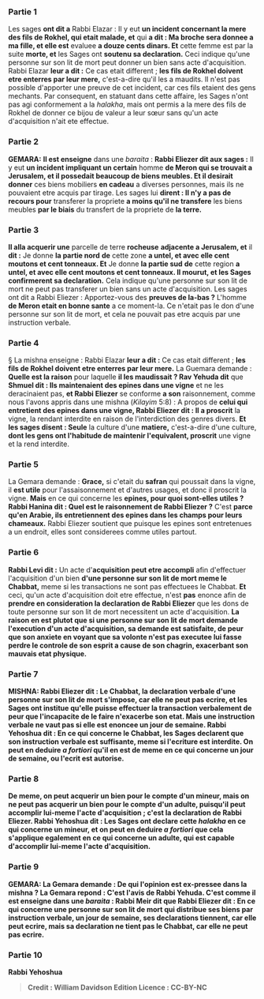 
### Partie 1
Les sages <b>ont dit a</b> Rabbi Elazar : Il y eut <b>un incident concernant la mere des fils de Rokhel, qui etait malade, et</b> qui <b>a dit : Ma broche sera donnee a ma fille, et elle est</b> evaluee <b>a douze cents dinars. Et</b> cette femme est par la suite <b>morte, et</b> les Sages ont <b>soutenu sa declaration.</b> Ceci indique qu'une personne sur son lit de mort peut donner un bien sans acte d'acquisition. Rabbi Elazar <b>leur a dit :</b> Ce cas etait different ; <b>les fils de Rokhel doivent etre enterres par leur mere,</b> c'est-a-dire qu'il les a maudits. Il n'est pas possible d'apporter une preuve de cet incident, car ces fils etaient des gens mechants. Par consequent, en statuant dans cette affaire, les Sages n'ont pas agi conformement a la <i>halakha</i>, mais ont permis a la mere des fils de Rokhel de donner ce bijou de valeur a leur sœur sans qu'un acte d'acquisition n'ait ete effectue.

### Partie 2
<strong>GEMARA:</strong> <b>Il est enseigne</b> dans une <i>baraita</i> : <b>Rabbi Eliezer dit aux sages :</b> Il y eut <b>un incident impliquant un certain</b> homme <b>de Meron qui se trouvait a Jerusalem, et il possedait beaucoup de biens meubles. Et il desirait donner</b> ces biens mobiliers <b>en cadeau</b> a diverses personnes, mais ils ne pouvaient etre acquis par tirage. Les sages lui <b>dirent : Il n'y a pas de recours pour</b> transferer la propriete <b>a moins qu'il ne transfere</b> les biens meubles <b>par le biais</b> du transfert de la propriete de <b>la terre.</b>

### Partie 3
<b>Il alla acquerir une</b> parcelle de terre <b>rocheuse</b> <b>adjacente a Jerusalem, et</b> il <b>dit :</b> Je donne <b>la partie nord</b> <b>de</b> cette zone <b>a untel, et avec elle cent moutons et cent tonneaux. Et</b> Je donne <b>la partie sud</b> <b>de</b> cette region <b>a untel, et avec elle cent moutons et cent tonneaux. Il mourut, et les Sages confirmerent sa declaration.</b> Cela indique qu'une personne sur son lit de mort ne peut pas transferer un bien sans un acte d'acquisition. Les sages ont dit a Rabbi Eliezer : Apportez-vous des <b>preuves de la-bas ?</b> L'homme <b>de Meron etait en bonne sante</b> a ce moment-la. Ce n'etait pas le don d'une personne sur son lit de mort, et cela ne pouvait pas etre acquis par une instruction verbale.

### Partie 4
§ La mishna enseigne : Rabbi Elazar <b>leur a dit :</b> Ce cas etait different ; <b>les fils de Rokhel doivent etre enterres par leur mere.</b> La Guemara demande : <b>Quelle est la raison</b> pour laquelle <b>il les maudissait ? Rav Yehuda dit</b> que <b>Shmuel dit : Ils maintenaient des epines dans une vigne</b> et ne les deracinaient pas, <b>et Rabbi Eliezer</b> se conforme <b>a son</b> raisonnement, comme nous l'avons appris</b> dans une mishna (<i>Kilayim</i> 5:8) : A propos de <b>celui qui entretient des epines dans une vigne, Rabbi Eliezer dit : Il a proscrit</b> la vigne, la rendant interdite en raison de l'interdiction des genres divers. <b>Et les sages disent : Seule</b> la culture d'une <b>matiere,</b> c'est-a-dire d'une culture, <b>dont les gens ont l'habitude de <b>maintenir l'equivalent</b>, proscrit</b> une vigne et la rend interdite.

### Partie 5
La Gemara demande : <b>Grace,</b> si c'etait du <b>safran</b> qui poussait dans la vigne, il <b>est utile</b> pour l'assaisonnement et d'autres usages, et donc il proscrit la vigne. <b>Mais</b> en ce qui concerne les <b>epines, pour quoi sont-elles utiles ? Rabbi Hanina dit : Quel est le raisonnement de Rabbi Eliezer ?</b> C'est <b>parce qu'en Arabie, ils entretiennent des epines dans les champs pour leurs chameaux.</b> Rabbi Eliezer soutient que puisque les epines sont entretenues a un endroit, elles sont considerees comme utiles partout.

### Partie 6
<b>Rabbi Levi dit :</b> Un acte d'<b>acquisition peut etre accompli</b> afin d'effectuer l'acquisition d'un bien <b>d'une personne sur son lit de mort meme le Chabbat,</b> meme si les transactions ne sont pas effectuees le Chabbat. <b>Et</b> ceci, qu'un acte d'acquisition doit etre effectue, n'est <b>pas</b> enonce afin de <b>prendre en consideration la declaration de Rabbi Eliezer</b> que les dons de toute personne sur son lit de mort necessitent un acte d'acquisition. <b>La raison en est plutot que si une personne sur son lit de mort demande l'execution d'un acte d'acquisition, sa demande est satisfaite, <b>de peur que</b> son anxiete en voyant que sa volonte n'est pas executee lui fasse <b>perdre le controle de son esprit</b> a cause de son chagrin, exacerbant son mauvais etat physique.

### Partie 7
<strong>MISHNA:</strong> <b>Rabbi Eliezer dit : Le Chabbat, la</b> <b>declaration</b> verbale d'une personne sur son lit de mort <b>s'impose, car</b> elle <b>ne peut pas ecrire,</b> et les Sages ont institue qu'elle puisse effectuer la transaction verbalement de peur que l'incapacite de le faire n'exacerbe son etat. <b>Mais</b> une instruction verbale ne vaut <b>pas</b> si elle est enoncee <b>un jour de semaine. Rabbi Yehoshua dit : En ce qui concerne le Chabbat,</b> les Sages <b>declarent</b> que son instruction verbale est suffisante, meme si l'ecriture est interdite. On peut en deduire <b><i>a fortiori</i></b> qu'il en est de meme <b>en ce qui concerne un jour de semaine,</b> ou l'ecrit est autorise.

### Partie 8
<b>De meme, on peut acquerir</b> un bien <b>pour le compte d'un mineur, mais on ne peut pas acquerir</b> un bien <b>pour le compte d'un adulte,</b> puisqu'il peut accomplir lui-meme l'acte d'acquisition ; c'est <b>la declaration de Rabbi Eliezer. Rabbi Yehoshua dit :</b> Les Sages ont <b>declare</b> cette <i>halakha</i> <b>en ce qui concerne un mineur,</b> et on peut en deduire <b><i>a fortiori</i></b> que cela s'applique egalement <b>en ce qui concerne un adulte,</b> qui est capable d'accomplir lui-meme l'acte d'acquisition.

### Partie 9
<strong>GEMARA:</strong> La Gemara demande : <b>De qui</b> l'opinion est ex-pressee dans la <b>mishna ?</b> La Gemara repond : <b>C'est</b> l'avis de <b>Rabbi Yehuda.</b> C'est <b>comme il est enseigne</b> dans une <i>baraita</i> : <b>Rabbi Meir dit</b> que <b>Rabbi Eliezer dit :</b> En ce qui concerne une personne sur son lit de mort qui distribue ses biens par instruction verbale, <b>un jour de semaine, ses declarations tiennent, car elle peut ecrire, mais</b> sa declaration ne tient <b>pas</b> <b>le Chabbat,</b> car elle ne peut pas ecrire.

### Partie 10
<b>Rabbi Yehoshua</b>

>Credit : William Davidson Edition
>Licence : CC-BY-NC